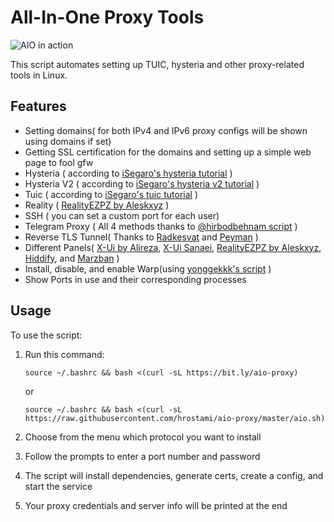 # All-In-One Proxy Tools
![AIO in action](https://gcdnb.pbrd.co/images/F9LKos7KvFYI.png?o=1)

This script automates setting up TUIC, hysteria and other proxy-related tools in Linux.
## Features
- Setting domains( for both IPv4 and IPv6 proxy configs will be shown using domains if set) 
- Getting SSL certification for the domains and setting up a simple web page to fool gfw
- Hysteria ( according to [iSegaro's hysteria tutorial](https://telegra.ph/How-run-Hysteria-Protocol-with-iSegaro-04-07) )
- Hysteria V2 ( according to [iSegaro's hysteria v2 tutorial](https://telegra.ph/How-run-Hysteria-V2-Protocol-with-iSegaro-09-0) )
- Tuic ( according to [iSegaro's tuic tutorial](https://telegra.ph/How-to-start-the-TUIC-v5-protocol-with-iSegaro-08-26) )
- Reality ( [RealityEZPZ by Aleskxyz](https://github.com/aleskxyz/reality-ezpz) )
- SSH ( you can set a custom port for each user)
- Telegram Proxy ( All 4 methods thanks to [@hirbodbehnam script](https://github.com/HirbodBehnam/MTProtoProxyInstaller) )
- Reverse TLS Tunnel( Thanks to [Radkesvat](https://github.com/radkesvat/ReverseTlsTunnel) and [Peyman](https://github.com/Ptechgithub/ReverseTlsTunnel) )
- Different Panels( [X-Ui by Alireza](https://github.com/alireza0/x-ui), [X-Ui Sanaei](https://github.com/MHSanaei/3x-ui), [RealityEZPZ by Aleskxyz](https://github.com/aleskxyz/reality-ezpz), [Hiddify](https://github.com/hiddify/Hiddify-Server), and [Marzban](https://github.com/Gozargah/Marzban/) )
- Install, disable, and enable Warp(using [yonggekkk's script](https://github.com/yonggekkk/warp-yg) )
- Show Ports in use and their corresponding processes

   
## Usage

To use the script:

1. Run this command:
   ```
   source ~/.bashrc && bash <(curl -sL https://bit.ly/aio-proxy)
   ```
   or
   ```
   source ~/.bashrc && bash <(curl -sL https://raw.githubusercontent.com/hrostami/aio-proxy/master/aio.sh)
   ```
   
2. Choose from the menu which protocol you want to install

3. Follow the prompts to enter a port number and password

4. The script will install dependencies, generate certs, create a config, and start the service

5. Your proxy credentials and server info will be printed at the end
